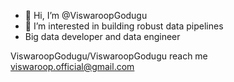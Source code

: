 - 👋 Hi, I’m @ViswaroopGodugu
- 👀 I’m interested in building robust data pipelines 
- Big data developer and data engineer



ViswaroopGodugu/ViswaroopGodugu reach me viswaroop.official@gmail.com
